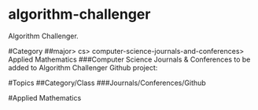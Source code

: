 # algorithm-challenger
Algorithm Challenger.

#Category
##major> cs> computer-science-journals-and-conferences> Applied Mathematics
###Computer Science Journals & Conferences to be added to Algorithm Challenger Github project:

#Topics
##Category/Class
###Journals/Conferences/Github

#Applied Mathematics

